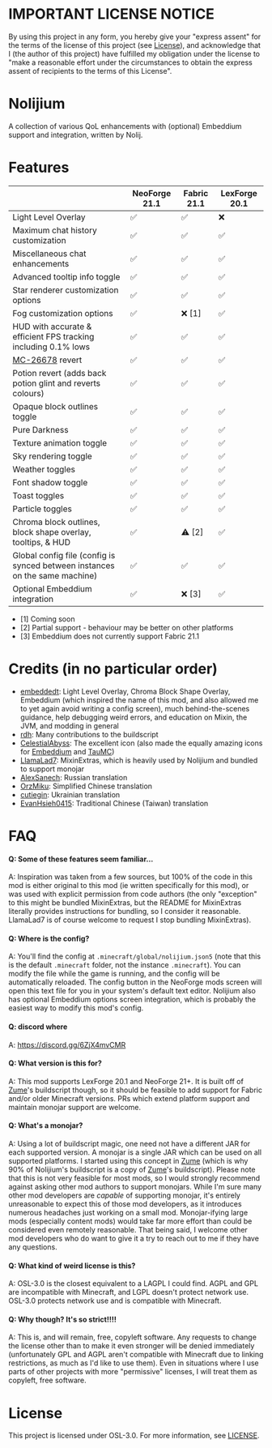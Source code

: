 # IMPORTANT LICENSE NOTICE

By using this project in any form, you hereby give your "express assent" for the terms of the license of this project (see [License](#license)), and acknowledge that I (the author of this project) have fulfilled my obligation under the license to "make a reasonable effort under the circumstances to obtain the express assent of recipients to the terms of this License".

# Nolijium

A collection of various QoL enhancements with (optional) Embeddium support and integration, written by Nolij.

# Features

|                                                                             | NeoForge 21.1 | Fabric 21.1 | LexForge 20.1 |
|-----------------------------------------------------------------------------|---------------|-------------|---------------|
| Light Level Overlay                                                         | ✅             | ✅           | ❌             |
| Maximum chat history customization                                          | ✅             | ✅           | ✅             |
| Miscellaneous chat enhancements                                             | ✅             | ✅           | ✅             |
| Advanced tooltip info toggle                                                | ✅             | ✅           | ✅             |
| Star renderer customization options                                         | ✅             | ✅           | ✅             |
| Fog customization options                                                   | ✅             | ❌ [1]       | ✅             |
| HUD with accurate & efficient FPS tracking including 0.1% lows              | ✅             | ✅           | ✅             |
| [MC-26678](https://bugs.mojang.com/browse/MC-26678) revert                  | ✅             | ✅           | ✅             |
| Potion revert (adds back potion glint and reverts colours)                  | ✅             | ✅           | ✅             |
| Opaque block outlines toggle                                                | ✅             | ✅           | ✅             |
| Pure Darkness                                                               | ✅             | ✅           | ✅             |
| Texture animation toggle                                                    | ✅             | ✅           | ✅             |
| Sky rendering toggle                                                        | ✅             | ✅           | ✅             |
| Weather toggles                                                             | ✅             | ✅           | ✅             |
| Font shadow toggle                                                          | ✅             | ✅           | ✅             |
| Toast toggles                                                               | ✅             | ✅           | ✅             |
| Particle toggles                                                            | ✅             | ✅           | ✅             |
| Chroma block outlines, block shape overlay, tooltips, & HUD                 | ✅             | ⚠ [2]       | ✅             |
| Global config file (config is synced between instances on the same machine) | ✅             | ✅           | ✅             |
| Optional Embeddium integration                                              | ✅             | ❌ [3]       | ✅             |

- [1] Coming soon
- [2] Partial support - behaviour may be better on other platforms
- [3] Embeddium does not currently support Fabric 21.1

# Credits (in no particular order)

- [embeddedt](https://github.com/embeddedt): Light Level Overlay, Chroma Block Shape Overlay, Embeddium (which inspired the name of this mod, and also allowed me to yet again avoid writing a config screen), much behind-the-scenes guidance, help debugging weird errors, and education on Mixin, the JVM, and modding in general
- [rdh](https://github.com/rhysdh540): Many contributions to the buildscript
- [CelestialAbyss](https://github.com/CelestialAbyss): The excellent icon (also made the equally amazing icons for [Embeddium](https://github.com/embeddedt/embeddium) and [TauMC](https://github.com/TauMC))
- [LlamaLad7](https://github.com/LlamaLad7): MixinExtras, which is heavily used by Nolijium and bundled to support monojar
- [AlexSanech](https://github.com/Alexander317): Russian translation
- [OrzMiku](https://github.com/OrzMiku): Simplified Chinese translation
- [cutiegin](https://github.com/cutiegin): Ukrainian translation
- [EvanHsieh0415](https://github.com/EvanHsieh0415): Traditional Chinese (Taiwan) translation

# FAQ

#### Q: Some of these features seem familiar...

A: Inspiration was taken from a few sources, but 100% of the code in this mod is either original to this mod (ie written specifically for this mod), or was used with explicit permission from code authors (the only "exception" to this might be bundled MixinExtras, but the README for MixinExtras literally provides instructions for bundling, so I consider it reasonable. LlamaLad7 is of course welcome to request I stop bundling MixinExtras).

#### Q: Where is the config?

A: You'll find the config at `.minecraft/global/nolijium.json5` (note that this is the default `.minecraft` folder, not the instance `.minecraft`). You can modify the file while the game is running, and the config will be automatically reloaded. The config button in the NeoForge mods screen will open this text file for you in your system's default text editor. Nolijium also has optional Embeddium options screen integration, which is probably the easiest way to modify this mod's config.

#### Q: discord where
A: https://discord.gg/6ZjX4mvCMR

#### Q: What version is this for?

A: This mod supports LexForge 20.1 and NeoForge 21+. It is built off of [Zume](https://github.com/Nolij/Zume)'s buildscript though, so it should be feasible to add support for Fabric and/or older Minecraft versions. PRs which extend platform support and maintain monojar support are welcome.

#### Q: What's a monojar?

A: Using a lot of buildscript magic, one need not have a different JAR for each supported version. A monojar is a single JAR which can be used on all supported platforms. I started using this concept in [Zume](https://github.com/Nolij/Zume) (which is why 90% of Nolijium's buildscript is a copy of [Zume](https://github.com/Nolij/Zume)'s buildscript). Please note that this is not very feasible for most mods, so I would strongly recommend against asking other mod authors to support monojars. While I'm sure many other mod developers are _capable_ of supporting monojar, it's entirely unreasonable to expect this of those mod developers, as it introduces numerous headaches just working on a small mod. Monojar-ifying large mods (especially content mods) would take far more effort than could be considered even remotely reasonable. That being said, I welcome other mod developers who do want to give it a try to reach out to me if they have any questions.

#### Q: What kind of weird license is this?

A: OSL-3.0 is the closest equivalent to a LAGPL I could find. AGPL and GPL are incompatible with Minecraft, and LGPL doesn't protect network use. OSL-3.0 protects network use and is compatible with Minecraft.

#### Q: Why though? It's so strict!!!!

A: This is, and will remain, free, copyleft software. Any requests to change the license other than to make it even stronger will be denied immediately (unfortunately GPL and AGPL aren't compatible with Minecraft due to linking restrictions, as much as I'd like to use them). Even in situations where I use parts of other projects with more "permissive" licenses, I will treat them as copyleft, free software.

# License

This project is licensed under OSL-3.0. For more information, see [LICENSE](LICENSE).
